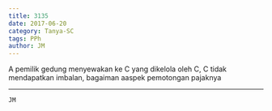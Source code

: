 ```yaml
---
title: 3135
date: 2017-06-20
category: Tanya-SC
tags: PPh
author: JM
---
```


A pemilik gedung menyewakan ke C yang dikelola oleh C, C tidak mendapatkan imbalan, bagaiman aaspek pemotongan pajaknya

---



`JM`
